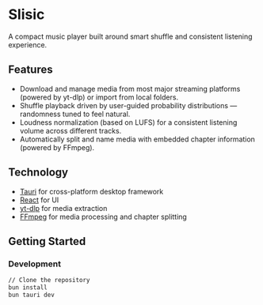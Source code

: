 # Slisic

A compact music player built around smart shuffle and consistent listening experience.

## Features

- Download and manage media from most major streaming platforms (powered by yt-dlp) or import from local folders.
- Shuffle playback driven by user-guided probability distributions — randomness tuned to feel natural.
- Loudness normalization (based on LUFS) for a consistent listening volume across different tracks.
- Automatically split and name media with embedded chapter information (powered by FFmpeg).

## Technology

- [Tauri](https://tauri.app/) for cross-platform desktop framework
- [React](https://react.dev/) for UI
- [yt-dlp](https://github.com/yt-dlp/yt-dlp) for media extraction
- [FFmpeg](https://ffmpeg.org/) for media processing and chapter splitting

## Getting Started

### Development

```bash
// Clone the repository
bun install
bun tauri dev
```
